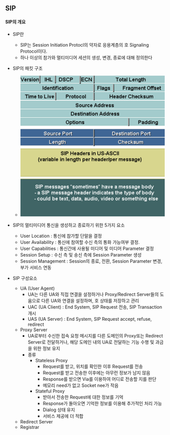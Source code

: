 ## SIP

#### SIP의 개요

- SIP란
  - SIP는 Session Initiation Protocl의 약자로 응용계층의 호 Signaling Protocol이다.
  - 하나 이상의 참가와 멀티미디어 세션의 생성, 변경, 종료에 대해 정의한다

- SIP의 패킷 구조
  - ![SIP_PACKET](images/SIP_Packet.png)

- SIP의 멀티미디어 통신을 생성하고 종료하기 위한 5가지 요소
  - User Location : 통신에 참가할 단말을 결정
  - User Availability : 통신에 참여할 수신 측의 통화 가능여부 결정.
  - User Capabilities : 통신간에 사용될 미디어 및 미디어 Parameter 결정
  - Session Setup : 수신 측 및 송신 측에 Session Parameter 생성
  - Session Management : Session의 종료, 전환, Session Parameter 변경, 부가 서비스 연동

- SIP 구성요소
  - UA (User Agent)
    - UA는 다른 UA와 직접 연결을 설정하거나 Proxy/Redirect Server들의 도움으로 다른 UA와 연결을 설정하며, 호 상태를 저장하고 관리
    - UAC (UA Client) : End System, SIP Request 전송, SIP Transaction 개시
    - UAS (UA Server) : End System, SIP Request accept, refuse, redirect
  - Proxy Server
    - UA로부터 수신한 접속 요청 메시지를 다른 도메인의 Proxy또는 Redirect Server로 전달하거나, 해당 도메인 내의 UA로 전달하는 기능 수행 및 과금을 위한 정보 유지
    - 종류
      - Stateless Proxy
        - Request를 받고, 위치를 확인한 이후 Request를 전송
        - Request를 받고 전송한 이후에는 아무런 정보가 남지 않음
        - Response를 받으면 Via를 이용하여 어디로 전송할 지를 판단
        - 메모리 need가 없고 Socket nee가 작음
      - Stateful Proxy
        - 받아서 전송한 Request에 대한 정보를 기억 
        - Response가 돌아오면 기억한 정보를 이용해 추가적인 처리 가능
        - Dialog 상태 유지 
        - 서비스 제공에 더 적합
  - Redirect Server
  - Registrar
